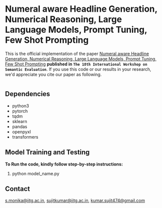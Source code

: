 # Numeral aware Headline Generation, Numerical Reasoning, Large Language Models, Prompt Tuning, Few Shot Prompting
This is the official implementation of the paper [Numeral aware Headline Generation, Numerical Reasoning, Large Language Models, Prompt Tuning, Few Shot Prompting]([https://aclanthology.org/2024.semeval-1.246.pdf]) **published in ```The 18th International Workshop on Semantic Evaluation```**. If you use this code or our results in your research, we'd appreciate you cite our paper as following.

```
```
## Dependencies

* python3
* pytorch
* tqdm
* sklearn
* pandas
* openpyxl
* transformers
  

## Model Training and Testing
 **To Run the code, kindly follow step-by-step instructions:**
1. python model_name.py


## Contact
s.monika@iitg.ac.in, sujitkumar@iitg.ac.in, kumar.sujit474@gmail.com
